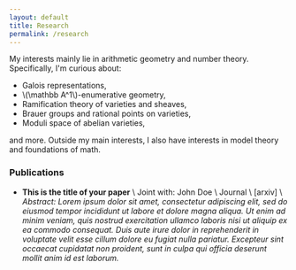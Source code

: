 ```yaml
---
layout: default
title: Research
permalink: /research
---
```


My interests mainly lie in arithmetic geometry and number theory. Specifically, I'm curious about:

- Galois representations,
- \\(\mathbb A^1\\)-enumerative geometry,
- Ramification theory of varieties and sheaves,
- Brauer groups and rational points on varieties,
- Moduli space of abelian varieties,

and more. Outside my main interests, I also have interests in model theory and foundations of math. 

### Publications
- **This is the title of your paper** \\
Joint with: John Doe  \\
Journal \\
[arxiv] \\
*Abstract: Lorem ipsum dolor sit amet, consectetur adipiscing elit, sed do eiusmod tempor incididunt ut labore et dolore magna aliqua. Ut enim ad minim veniam, quis nostrud exercitation ullamco laboris nisi ut aliquip ex ea commodo consequat. Duis aute irure dolor in reprehenderit in voluptate velit esse cillum dolore eu fugiat nulla pariatur. Excepteur sint occaecat cupidatat non proident, sunt in culpa qui officia deserunt mollit anim id est laborum.*
